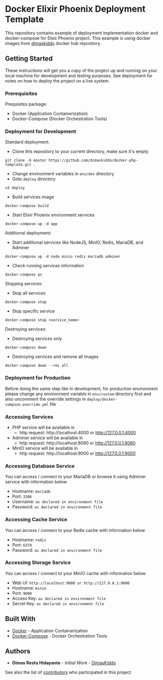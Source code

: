 # Docker Elixir Phoenix Deployment Template

This repository contains example of deployment implementation docker and docker-compose for Elixir Phoenix project. This example is using docker images from [dimaskiddo](https://hub.docker.com/r/dimaskiddo) docker hub repository.

## Getting Started

These instructions will get you a copy of the project up and running on your local machine for development and testing purposes.
See deployment for notes on how to deploy the project on a live system.

### Prerequisites

Prequisites package:
* Docker (Application Containerization)
* Docker-Compose (Docker Orchestration Tools)

### Deployment for Development

Standard deployment:
* Clone this repository to your current directory, make sure it's empty
```
git clone -b master https://github.com/dimaskiddo/docker-php-template.git .
```
* Change environment variables in ```env/dev``` directory
* Goto ```deploy``` directory
```
cd deploy
```
* Build services image
```
docker-compose build
```
* Start Elixir Phoenix environment services
```
docker-compose up -d app
```

Additional deployment:
* Start additional services like NodeJS, MinIO, Redis, MariaDB, and Adminer
```
docker-compose up -d node minio redis mariadb adminer
```
* Check running services information
```
docker-compose ps
```

Stopping services:
* Stop all services
```
docker-compose stop
```
* Stop specific service
```
docker-compose stop <service_name>
```

Destroying services:
* Destroying services only
```
docker-compose down
```
* Destroying services and remove all images
```
docker-compose down --rmi all
```

### Deployment for Production

Before doing the same step like in development, for production environment please change any environment variable in ```env/custom``` directory first and also uncomment the override settings in ```deploy/docker-compose.override.yml``` file

### Accessing Services

* PHP service will be available in
  - http request: http://localhost:4000 or http://127.0.0.1:4000
* Adminer service will be available in
  - http request: http://localhost:8080 or http://127.0.0.1:8080
* MinIO service will be available in
  - http request: http://localhost:9000 or http://127.0.0.1:9000

### Accessing Database Service

You can access / connect to your MariaDB or browse it using Adminer service with information below
* Hostname: ```mariadb```
* Port: ```3306```
* Username: ```as declared in environment file```
* Password: ```as declared in environment file```

### Accessing Cache Service

You can access / connect to your Redis cache with information below
* Hostname: ```redis```
* Port: ```6379```
* Password: ```as declared in environment file```

### Accessing Storage Service

You can access / connect to your MinIO cache with information below
* Web UI: ```http://localhost:9000 or http://127.0.0.1:9000```
* Hostname: ```minio```
* Port: ```9000```
* Access Key: ```as declared in environment file```
* Secret Key: ```as declared in environment file```

## Built With

* [Docker](https://www.docker.com/) - Application Containerization
* [Docker-Compose](https://docs.docker.com/compose/) - Docker Orchestration Tools

## Authors

* **Dimas Restu Hidayanto** - *Initial Work* - [DimasKiddo](https://github.com/dimaskiddo)

See also the list of [contributors](https://github.com/dimaskiddo/go-whatsapp-rest/contributors) who participated in this project
